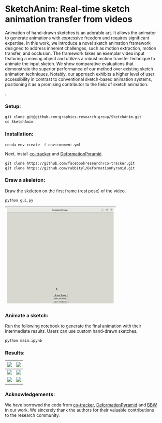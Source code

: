 # SketchAnim: Real-time sketch animation transfer from videos

Animation of hand-drawn sketches is an adorable art. It allows the animator to generate animations with expressive freedom and requires significant expertise. In this work, we introduce a novel sketch animation framework designed to address inherent challenges, such as motion extraction, motion transfer, and occlusion. The framework takes an exemplar video input featuring a moving object and utilizes a robust motion transfer technique to animate the input sketch. We show comparative evaluations that demonstrate the superior performance of our method over existing sketch animation techniques. Notably, our approach exhibits a higher level of user accessibility in contrast to conventional sketch-based animation systems, positioning it as a promising contributor to the field of sketch animation.



<img src="assets/pipeline.png" style="zoom:25%;" />



### Setup:

```
git clone git@github.com:graphics-research-group/SketchAnim.git
cd SketchAnim
```

### Installation:

```
conda env create -f environment.yml
```

Next, install [co-tracker](https://github.com/facebookresearch/co-tracker.git) and [DeformationPyramid](https://github.com/rabbityl/DeformationPyramid.git).

```
git clone https://github.com/facebookresearch/co-tracker.git
git clone https://github.com/rabbityl/DeformationPyramid.git
```



### Draw a skeleton:

Draw the skeleton on the first frame (rest pose) of the video. 

```
python gui.py
```

| ![](assets/skeleton.gif) |
| -------------------------------------------------- |



### Animate a sketch:

Run the following notebook to generate the final animation with their intermediate results. Users can use custom hand-drawn sketches.

```
python main.ipynb
```



### Results:

| ![](assets/biped1.gif)     | ![](assets/biped2.gif)     |
| -------------------------- | -------------------------- |
| ![](assets/quadruped2.gif) | ![](assets/quadruped1.gif) |
| ![](assets/inanimate1.gif) | ![](assets/inanimate2.gif) |



### Acknowledgements:

We have borrowed the code from [co-tracker](https://github.com/facebookresearch/co-tracker.git), [DeformationPyramid](https://github.com/rabbityl/DeformationPyramid.git) and [BBW](https://github.com/libigl/libigl/blob/main/include/igl/bbw.h) in our work.  We sincerely thank the authors for their valuable contributions to the research community.